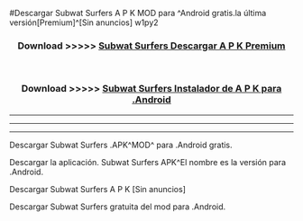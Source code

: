 #Descargar Subwat Surfers  A P K MOD para ^Android gratis.la última versión[Premium]^[Sin anuncios] w1py2



<div align="center">
<h3>Download >>>>> <a href="https://es-web.web.app/?es= Subwat Surfers ">Subwat Surfers  Descargar A P K Premium</a></h3><br>

<h3>Download >>>>> <a href="https://es-web.web.app/?es= Subwat Surfers ">Subwat Surfers  Instalador de A P K para .Android</a></h3>
</div>


----------------------------------------------------------

----------------------------------------------------------

----------------------------------------------------------

Descargar Subwat Surfers  .APK^MOD^ para .Android gratis.

Descargar la aplicación. Subwat Surfers  APK^El nombre es la versión para .Android.

Descargar Subwat Surfers  A P K [Sin anuncios]

Descargar Subwat Surfers  gratuita del mod para .Android.